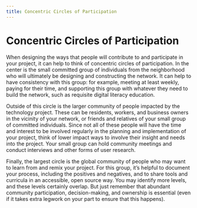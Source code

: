 ```yaml
---
title: Concentric Circles of Participation
---
```

# Concentric Circles of Participation

When designing the ways that people will contribute to and participate in your project, it can help to think of concentric circles of participation. In the center is the small committed group of individuals from the neighborhood who will ultimately be designing and constructing the network. It can help to have consistency with this group: for example, meeting at least weekly, paying for their time, and supporting this group with whatever they need to build the network, such as requisite digital literacy education.

Outside of this circle is the larger community of people impacted by the technology project. These can be residents, workers, and business owners in the vicinity of your network, or friends and relatives of your small group of committed individuals. Since not all of these people will have the time and interest to be involved regularly in the planning and implementation of your project, think of lower impact ways to involve their insight and needs into the project. Your small group can hold community meetings and conduct interviews and other forms of user research.

Finally, the largest circle is the global community of people who may want to learn from and remix your project. For this group, it’s helpful to document your process, including the positives and negatives, and to share tools and curricula in an accessible, open source way. You may identify more levels, and these levels certainly overlap. But just remember that abundant community participation, decision-making, and ownership is essential (even if it takes extra legwork on your part to ensure that this happens).


